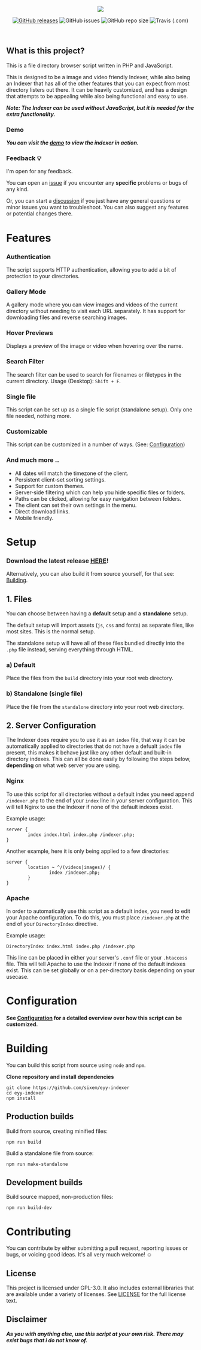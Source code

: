 <p align="center">
<img src="https://raw.githubusercontent.com/sixem/eyy-indexer/master/logo.svg">
</p>

<p align="center">
<a href="https://github.com/sixem/eyy-indexer/releases"><img alt="GitHub releases" src="https://img.shields.io/github/v/release/sixem/eyy-indexer?color=2f394f&style=flat"></a> <img alt="GitHub issues" src="https://img.shields.io/github/issues/sixem/eyy-indexer?color=5a8f4e&style=flat"> <img alt="GitHub repo size" src="https://img.shields.io/github/repo-size/sixem/eyy-indexer?color=4b8b72&style=flat"> 
<img alt="Travis (.com)" src="https://img.shields.io/travis/com/sixem/eyy-indexer?style=flat">
</p>

<br/>

## What is this project?

This is a file directory browser script written in PHP and JavaScript.

This is designed to be a image and video friendly Indexer, while also being an Indexer that has all of the other features that you can expect from most directory listers out there. It can be heavily customized, and has a design that attempts to be appealing while also being functional and easy to use.

***Note: The Indexer can be used without JavaScript, but it is needed for the extra functionality.***

### Demo

***You can visit the [demo](https://five.sh/demo/indexer/) to view the indexer in action.***

### Feedback :bulb:
I'm open for any feedback.

You can open an [issue](https://github.com/sixem/eyy-indexer/issues) if you encounter any **specific** problems or bugs of any kind.

Or, you can start a [discussion](https://github.com/sixem/eyy-indexer/discussions) if you just have any general questions or minor issues you want to troubleshoot. You can also suggest any features or potential changes there.

# Features
### **Authentication**
The script supports HTTP authentication, allowing you to add a bit of protection to your directories.
### **Gallery Mode**
A gallery mode where you can view images and videos of the current directory without needing to visit each URL separately. It has support for downloading files and reverse searching images.
### **Hover Previews**
Displays a preview of the image or video when hovering over the name.
### **Search Filter**
The search filter can be used to search for filenames or filetypes in the current directory. Usage (Desktop): `Shift + F`.
### **Single file**
This script can be set up as a single file script (standalone setup). Only one file needed, nothing more.
### **Customizable**
This script can be customized in a number of ways. (See: [Configuration](docs/CONFIG.md))
### **And much more ..**
+ All dates will match the timezone of the client.
+ Persistent client-set sorting settings.
+ Support for custom themes.
+ Server-side filtering which can help you hide specific files or folders.
+ Paths can be clicked, allowing for easy navigation between folders.
+ The client can set their own settings in the menu.
+ Direct download links.
+ Mobile friendly.

# Setup

### Download the latest release [HERE](https://github.com/sixem/eyy-indexer/releases)!

Alternatively, you can also build it from source yourself, for that see: [Building](#building).

## 1. Files

You can choose between having a **default** setup and a **standalone** setup.

The default setup will import assets (`js`, `css` and fonts) as separate files, like most sites. This is the normal setup.

The standalone setup will have all of these files bundled directly into the `.php` file instead, serving everything through HTML.

### a) Default
Place the files from the `build` directory into your root web directory.
### b) Standalone (single file)
Place the file from the `standalone` directory into your root web directory.

## 2. Server Configuration

The Indexer does require you to use it as an `index` file, that way it can be automatically applied to directories that do not have a defualt `index` file present, this makes it behave just like any other default and built-in directory indexes. This can all be done easily by following the steps below, **depending** on what web server you are using.

### Nginx
To use this script for all directories without a default index you need append `/indexer.php` to the end of your `index` line in your server configuration. This will tell Nginx to use the Indexer if none of the default indexes exist.

Example usage:
```
server {
        index index.html index.php /indexer.php;
}

```
Another example, here it is only being applied to a few directories:
```
server {
        location ~ ^/(videos|images)/ {
                index /indexer.php;
        }
}

```
### Apache
In order to automatically use this script as a default index, you need to edit your Apache configuration. To do this, you must place `/indexer.php` at the end of your `DirectoryIndex` directive.

Example usage:
```
DirectoryIndex index.html index.php /indexer.php
```

This line can be placed in either your server's `.conf` file or your `.htaccess` file. This will tell Apache to use the Indexer if none of the default indexes exist. This can be set globally or on a per-directory basis depending on your usecase.

# Configuration

#### See [Configuration](docs/CONFIG.md) for a detailed overview over how this script can be customized.

# Building
You can build this script from source using `node` and `npm`.


**Clone repository and install dependencies**
```
git clone https://github.com/sixem/eyy-indexer
cd eyy-indexer
npm install
```

## Production builds

Build from source, creating minified files:
```
npm run build
```

Build a standalone file from source:
```
npm run make-standalone
```

## Development builds

Build source mapped, non-production files:
```
npm run build-dev
```

# Contributing
You can contribute by either submitting a pull request, reporting issues or bugs, or voicing good ideas. It's all very much welcome! :relaxed:

## License
This project is licensed under GPL-3.0. It also includes external libraries that are available under a variety of licenses. See [LICENSE](LICENSE) for the full license text.

## Disclaimer
***As you with anything else, use this script at your own risk. There may exist bugs that i do not know of.***
